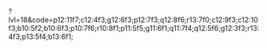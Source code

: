 ?lvl=18&code=p12:11f7;c12:4f3;g12:6f3;p12:7f3;q12:8f6;r13:7f0;c12:9f3;c12:10f3;b10:5f2;b10:6f3;p10:7f6;r10:8f1;p11:5f5;g11:6f1;q11:7f4;q12:5f6;g12:3f3;r13:4f3;p13:5f4;b13:6f1;